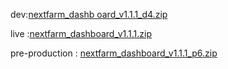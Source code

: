 




dev:[nextfarm_dashb oard_v1.1.1_d4.zip](https://github.com/user-attachments/files/18750073/nextfarm_dashb.oard_v1.1.1_d4.zip)

live :[nextfarm_dashboard_v1.1.1.zip](https://github.com/user-attachments/files/18703914/nextfarm_dashboard_v1.1.1.zip)




pre-production : [nextfarm_dashboard_v1.1.1_p6.zip](https://github.com/user-attachments/files/18749933/nextfarm_dashboard_v1.1.1_p6.zip)
